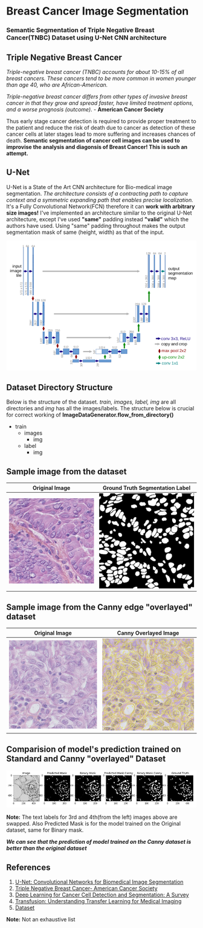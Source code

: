 # Breast Cancer Image Segmentation
### Semantic Segmentation of Triple Negative Breast Cancer(TNBC) Dataset using U-Net CNN architecture

## Triple Negative Breast Cancer
*Triple-negative breast cancer (TNBC) accounts for about 10-15%  of all breast cancers. These cancers tend to be more common in women younger than age 40, who are African-American.*

*Triple-negative breast cancer differs from other types of invasive breast cancer in that they grow and spread faster, have limited treatment options, and a worse prognosis (outcome)*.  - **American Cancer Society**

Thus early stage cancer detection is required to provide proper treatment to the patient and reduce the risk of death due to cancer as detection of these cancer cells at later stages lead to more suffering and increases chances of death. **Semantic segmentation of cancer cell images can be used to improvise the analysis and diagonsis of Breast Cancer! This is such an attempt.**

## U-Net

U-Net is a State of the Art CNN architecture for Bio-medical image segmentation. *The architecture consists of a contracting path to capture context and a symmetric expanding path that enables precise localization.* It's a Fully Convolutional Network(FCN) therefore it can **work with arbitrary size images!** I've implemented an architecture similar to the original U-Net architecture, except I've used **"same"** padding instead **"valid"** which the authors have used. Using "same" padding throughout makes the output segmentation mask of same (height, width) as that of the input.

<img src="img/U-Net_arch.png">

## Dataset Directory Structure

Below is the structure of the dataset. *train, images, label, img* are all directories and *img* has all the images/labels. The structure below is crucial for correct working of **ImageDataGenerator.flow_from_directory()** 
- train
   - images
      - img
   - label
      - img
        
## Sample image from the dataset

Original Image            |  Ground Truth Segmentation Label
:-------------------------:|:-------------------------:
![](img/sample_image.png)  |  ![](img/sample_label.png)

## Sample image from the Canny edge "overlayed" dataset

Original Image            |  Canny Overlayed Image
:-------------------------:|:-------------------------:
![](img/original_image.png)  |  ![](img/canny_image.png)

## Comparision of model's prediction trained on Standard and Canny "overlayed" Dataset

<img src="img/compare.png">

**Note:** The text labels for 3rd and 4th(from the left) images above are swapped. Also Predicted Mask is for the model trained on the Original dataset, same for Binary mask.

***We can see that the prediction of model trained on the Canny dataset is better than the original dataset***


## References

1. [U-Net: Convolutional Networks for Biomedical Image Segmentation](https://arxiv.org/abs/1505.04597)
2. [Triple Negative Breast Cancer- American Cancer Society](https://www.cancer.org/cancer/breast-cancer/understanding-a-breast-cancer-diagnosis/types-of-breast-cancer/triple-negative.html)
3. [Deep Learning for Cancer Cell Detection and Segmentation: A Survey](https://www.researchgate.net/publication/334080872_Deep_Learning_for_Cancer_Cell_Detection_and_Segmentation_A_Survey)
4. [Transfusion: Understanding Transfer Learning for Medical Imaging](https://arxiv.org/abs/1902.07208)
5. [Dataset](https://zenodo.org/record/1175282#.Xl_4nZMzZQJ)

**Note:** Not an exhaustive list
